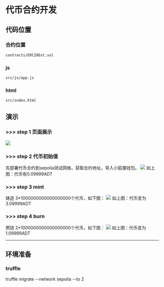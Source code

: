 # 代币合约开发

## 代码位置

### 合约位置
```html
contracts/ERC20Ext.sol
```

### js
```html
src/js/app.js
```
### html
```html
src/index.html
```

## 演示

### >>> step 1 页面展示

![](https://github.com/guozhouwei/tmp/blob/main/images/001.png)

### >>> step 2 代币初始值
先部署代币合约到sepolia测试网络，获取合约地址，导入小狐狸钱包。
![](https://github.com/guozhouwei/tmp/blob/main/images/01.png)
如上图：代币有0.09999ADT
### >>> step 3 mint
铸造 3*1000000000000000000个代币，如下图：
![](https://github.com/guozhouwei/tmp/blob/main/images/002.png)
如上图：代币变为3.09999ADT

### >>> step 4 burn
燃烧 2*1000000000000000000个代币，如下图：
![](https://github.com/guozhouwei/tmp/blob/main/images/003.png)
如上图：代币变为1.09999ADT

---------------------

## 环境准备
### truffle


truffle migrate --network sepolia --to 2



